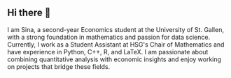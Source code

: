 ## Hi there 👋

I am Sina, a second-year Economics student at the University of St. Gallen, with a strong foundation in mathematics and passion for data science. Currently, I work as a Student Assistant at HSG's Chair of Mathematics and have experience in Python, C++, R, and LaTeX. I am passionate about combining quantitative analysis with economic insights and enjoy working on projects that bridge these fields.
